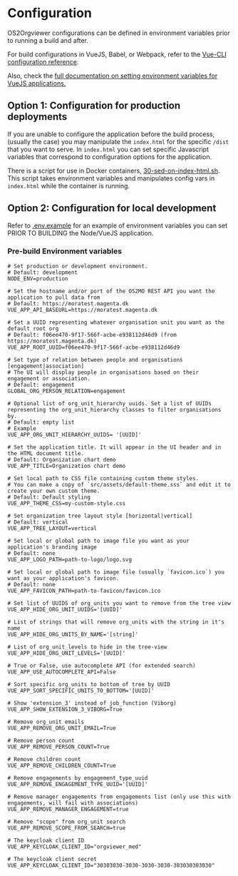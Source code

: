 # Configuration

OS2Orgviewer configurations can be defined in environment variables prior to running a build and after.

For build configurations in VueJS, Babel, or Webpack, refer to the [Vue-CLI configuration reference](https://cli.vuejs.org/config/).

Also, check the [full documentation on setting environment variables for VueJS applications.](https://cli.vuejs.org/guide/mode-and-env.html#modes)

## Option 1: Configuration for production deployments

If you are unable to configure the application before the build process, (usually the case) you may manipulate the `index.html` for the specific `/dist` that you want to serve. In `index.html` you can set specific Javascript variables that correspond to configuration options for the application.

There is a script for use in Docker containers, [30-sed-on-index-html.sh](../../docker/30-sed-on-index-html.sh). This script takes environment variables and manipulates config vars in `index.html` while the container is running.

## Option 2: Configuration for local development

Refer to [.env.example](../.env.example) for an example of environment variables you can set PRIOR TO BUILDING the Node/VueJS application.

### Pre-build Environment variables

```
# Set production or development environment.
# Default: development
NODE_ENV=production

# Set the hostname and/or port of the OS2MO REST API you want the application to pull data from
# Default: https://moratest.magenta.dk
VUE_APP_API_BASEURL=https://moratest.magenta.dk

# Set a UUID representing whatever organisation unit you want as the default root org
# Default: f06ee470-9f17-566f-acbe-e938112d46d9 (from https://moratest.magenta.dk)
VUE_APP_ROOT_UUID=f06ee470-9f17-566f-acbe-e938112d46d9

# Set type of relation between people and organisations [engagement|association]
# The UI will display people in organisations based on their engagement or association.
# Default: engagement
GLOBAL_ORG_PERSON_RELATION=engagement

# Optional list of org_unit_hierarchy uuids. Set a list of UUIDs representing the org_unit_hierarchy classes to filter organisations by.
# Default: empty list
# Example
VUE_APP_ORG_UNIT_HIERARCHY_UUIDS= '[UUID]'

# Set the application title. It will appear in the UI header and in the HTML document title.
# Default: Organization chart demo
VUE_APP_TITLE=Organization chart demo

# Set local path to CSS file containing custom theme styles.
# You can make a copy of `src/assets/default-theme.sss` and edit it to create your own custom theme.
# Default: Default styling
VUE_APP_THEME_CSS=my-custom-style.css

# Set organization tree layout style [horizontal|vertical]
# Default: vertical
VUE_APP_TREE_LAYOUT=vertical

# Set local or global path to image file you want as your application's branding image
# Default: none
VUE_APP_LOGO_PATH=path-to-logo/logo.svg

# Set local or global path to image file (usually `favicon.ico`) you want as your application's favicon.
# Default: none
VUE_APP_FAVICON_PATH=path-to-favicon/favicon.ico

# Set list of UUIDS of org_units you want to remove from the tree view
VUE_APP_HIDE_ORG_UNIT_UUIDS='[UUID]'

# List of strings that will remove org_units with the string in it's name
VUE_APP_HIDE_ORG_UNITS_BY_NAME='[string]'

# List of org_unit_levels to hide in the tree-view
VUE_APP_HIDE_ORG_UNIT_LEVELS='[UUID]'

# True or False, use autocomplete API (for extended search)
VUE_APP_USE_AUTOCOMPLETE_API=False

# Sort specific org_units to bottom of tree by UUID
VUE_APP_SORT_SPECIFIC_UNITS_TO_BOTTOM='[UUID]'

# Show 'extension_3' instead of job_function (Viborg)
VUE_APP_SHOW_EXTENSION_3_VIBORG=True

# Remove org_unit emails
VUE_APP_REMOVE_ORG_UNIT_EMAIL=True

# Remove person count
VUE_APP_REMOVE_PERSON_COUNT=True

# Remove children count
VUE_APP_REMOVE_CHILDREN_COUNT=True

# Remove engagements by engagement_type_uuid
VUE_APP_REMOVE_ENGAGEMENT_TYPE_UUID='[UUID]'

# Remove manager engagements from engagements list (only use this with engagements, will fail with associations)
VUE_APP_REMOVE_MANAGER_ENGAGEMENT=true

# Remove "scope" from org_unit search
VUE_APP_REMOVE_SCOPE_FROM_SEARCH=true

# The keycloak client ID
VUE_APP_KEYCLOAK_CLIENT_ID="orgviewer_med"

# The keycloak client secret
VUE_APP_KEYCLOAK_CLIENT_ID="30303030-3030-3030-3030-303030303030"
```
